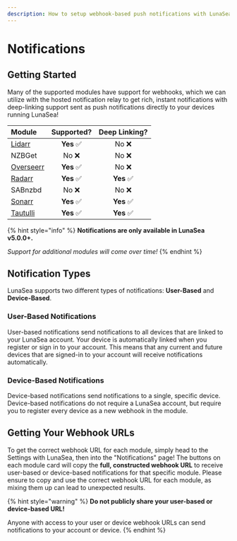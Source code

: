 ```yaml
---
description: How to setup webhook-based push notifications with LunaSea
---
```


# Notifications

## Getting Started

Many of the supported modules have support for webhooks, which we can utilize with the hosted notification relay to get rich, instant notifications with deep-linking support sent as push notifications directly to your devices running LunaSea!

| Module | Supported? | Deep Linking? |
| :--- | :---: | :---: |
| [Lidarr](lidarr.md) | **Yes**  ✅ |  No  ❌ |
| NZBGet |  No  ❌ |  No  ❌ |
| [Overseerr](overseerr.md) | **Yes**  ✅ | No  ❌ |
| [Radarr](radarr.md) | **Yes**  ✅ | **Yes**  ✅ |
| SABnzbd |  No  ❌ | No  ❌ |
| [Sonarr](sonarr.md) | **Yes**  ✅ | **Yes**  ✅ |
| [Tautulli](tautulli.md) | **Yes**  ✅ | **Yes**  ✅ |

{% hint style="info" %}
**Notifications are only available in LunaSea v5.0.0+.**

_Support for additional modules will come over time!_
{% endhint %}

## Notification Types

LunaSea supports two different types of notifications: **User-Based** and **Device-Based**.

### User-Based Notifications

User-based notifications send notifications to all devices that are linked to your LunaSea account. Your device is automatically linked when you register or sign in to your account. This means that any current and future devices that are signed-in to your account will receive notifications automatically.

### Device-Based Notifications

Device-based notifications send notifications to a single, specific device. Device-based notifications do not require a LunaSea account, but require you to register every device as a new webhook in the module.

## Getting Your Webhook URLs

To get the correct webhook URL for each module, simply head to the Settings with LunaSea, then into the "Notifications" page! The buttons on each module card will copy the **full, constructed webhook URL** to receive user-based or device-based notifications for that specific module. Please ensure to copy and use the correct webhook URL for each module, as mixing them up can lead to unexpected results.

{% hint style="warning" %}
**Do not publicly share your user-based or device-based URL!**

Anyone with access to your user or device webhook URLs can send notifications to your account or device.
{% endhint %}

